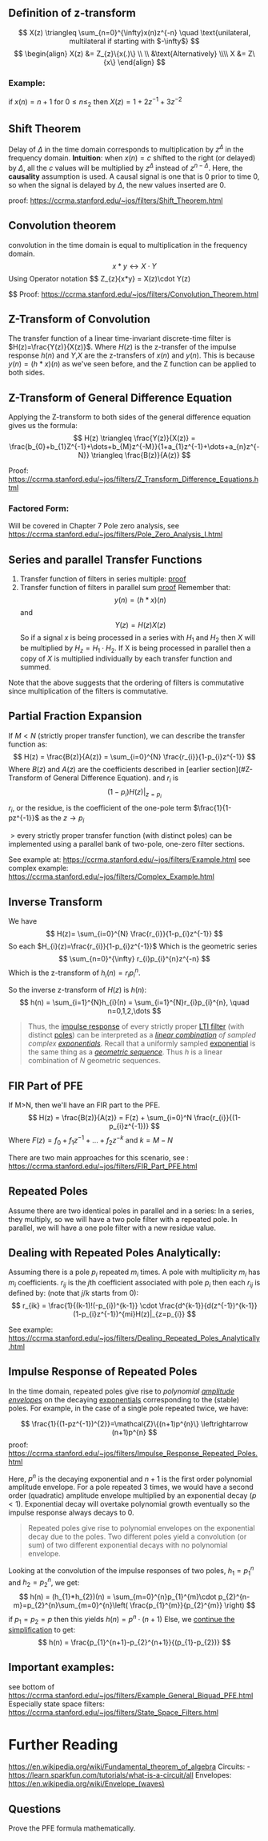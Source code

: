 

## Definition of z-transform
$$
X(z) \triangleq \sum_{n=0}^{\infty}x(n)z^{-n} \quad \text{unilateral, multilateral if starting with $-\infty$} 
$$
$$
\begin{align}
X(z) &= Z_{z}\{x(.)\} \\ \\
&\text{Alternatively} \\\\
X &= Z\{x\}
\end{align}
$$
### Example:
if $x(n) = n+1$ for $0 \le n \le_{2}$ then $X(z) = 1+2z^{-1}+3z^{-2}$

## Shift Theorem
Delay of $\Delta$ in the time domain corresponds to multiplication by $z^{\Delta}$ in the frequency domain.
**Intuition**: when $x(n)=c$ shifted to the right (or delayed) by $\Delta$, all the  $c$ values will be multiplied by $z^{\Delta}$  instead of $z^{n-\Delta}$. Here, the **causality** assumption is used. A causal signal is one that is 0 prior to time 0, so when the signal is delayed by $\Delta$, the new values inserted are 0. 

proof: https://ccrma.stanford.edu/~jos/filters/Shift_Theorem.html

## Convolution theorem
convolution in the time domain is equal to multiplication in the frequency domain. 
$$
x*y \leftrightarrow X\cdot Y
$$
Using Operator notation
$$
    Z_{z}\{x*y\} = X(z)\cdot Y(z)
    
$$
Proof: https://ccrma.stanford.edu/~jos/filters/Convolution_Theorem.html

## Z-Transform of Convolution
The transfer function of a linear time-invariant discrete-time filter is $H(z)=\frac{Y(z)}{X(z)}$. Where $H(z)$ is the z-transfer of the impulse response $h(n)$ and $Y$,$X$ are the z-transfers of $x(n)$ and $y(n)$. This is because $y(n) = (h*x)(n)$ as we've seen before, and the Z function can be applied to both sides. 

## Z-Transform of General Difference Equation

Applying the Z-transform to both sides of the general difference equation gives us the formula:
$$
H(z) \triangleq \frac{Y(z)}{X(z)} = \frac{b_{0}+b_{1}Z^{-1}+\dots+b_{M}z^{-M}}{1+a_{1}z^{-1}+\dots+a_{n}z^{-N}} \triangleq \frac{B(z)}{A(z)}
$$

Proof: https://ccrma.stanford.edu/~jos/filters/Z_Transform_Difference_Equations.html

### Factored Form:
Will be covered in Chapter 7 Pole zero analysis, see https://ccrma.stanford.edu/~jos/filters/Pole_Zero_Analysis_I.html


## Series and parallel Transfer Functions
1. Transfer function of filters in series multiple: [proof](https://ccrma.stanford.edu/~jos/filters/Series_Case.html)
2. Transfer function of filters in parallel sum [proof](https://ccrma.stanford.edu/~jos/filters/Parallel_Case.html)
Remember that:
$$
y(n) = (h*x)(n)
$$
and 
$$
Y(z) = H(z)X(z)
$$
So if a signal $x$ is being processed in a series with $H_1$ and $H_{2}$ then $X$ will be multiplied by $H_{z} =H_{1}\cdot H_{2}$. If X is being processed in parallel then a copy of $X$ is multiplied individually by each transfer function and summed. 

Note that the above suggests that the ordering of filters is commutative since multiplication of the filters is commutative.  

## Partial Fraction Expansion
If $M<N$ (strictly proper transfer function), we can describe the transfer function as: 
$$
H(z) = \frac{B(z)}{A(z)} = \sum_{i=0}^{N} \frac{r_{i}}{1-p_{i}z^{-1}}
$$
Where $B(z)$ and $A(z)$ are the coefficients described in [earlier section](#Z-Transform of General Difference Equation). and $r_{i}$ is 
$$
(1-p_{i}) H(z) |_{z=p_{i}}
$$
$r_{i}$, or the residue, is the coefficient of the one-pole term $\frac{1}{1-pz^{-1}}$ as the $z\to p_{i}$ 

 > every strictly proper transfer function (with distinct poles) can be implemented using a parallel bank of two-pole, one-zero filter sections.

See example at: https://ccrma.stanford.edu/~jos/filters/Example.html
see complex example: https://ccrma.stanford.edu/~jos/filters/Complex_Example.html 

## Inverse Transform
We have
$$
H(z)= \sum_{i=0}^{N} \frac{r_{i}}{1-p_{i}z^{-1}}
$$
So each $H_{i}(z)=\frac{r_{i}}{1-p_{i}z^{-1}}$ 
Which is the geometric series 
$$
\sum_{n=0}^{\infty} r_{i}p_{i}^{n}z^{-n}
$$
Which is the z-transform of $h_{i}(n)=r_{i}p_{i}^{n}$. 

So the inverse z-transform of $H(z)$ is $h(n)$:
$$
h(n) = \sum_{i=1}^{N}h_{i}(n) = \sum_{i=1}^{N}r_{i}p_{i}^{n}, \quad n=0,1,2,\dots
$$
> Thus, the [impulse response](https://ccrma.stanford.edu/~jos/filters/Impulse_Response_Representation.html) of every strictly proper [LTI filter](https://ccrma.stanford.edu/~jos/filters/Linear_Time_Invariant_Digital_Filters.html) (with distinct [poles](https://ccrma.stanford.edu/~jos/filters/Pole_Zero_Analysis_I.html)) can be interpreted as a _[linear combination](https://mathworld.wolfram.com/LinearCombination.html) of sampled complex [exponentials](https://ccrma.stanford.edu/~jos/mdft/Exponentials.html)_. Recall that a uniformly sampled [exponential](https://ccrma.stanford.edu/~jos/mdft/Exponentials.html) is the same thing as a _[geometric sequence](https://en.wikipedia.org/wiki/Geometric_progression)_. Thus $h$ is a linear combination of $N$ geometric sequences. 

## FIR Part of PFE
If M>N, then we'll have an FIR part to the PFE. 
$$
H(z) = \frac{B(z)}{A(z)} = F(z) + \sum_{i=0}^N \frac{r_{i}}{(1-p_{i}z^{-1})}
$$
Where $F(z) = f_{0} + f_{1}z^{-1} + \dots + f_{2}z^{-k}$ and $k=M-N$

There are two main approaches for this scenario, see : https://ccrma.stanford.edu/~jos/filters/FIR_Part_PFE.html

## Repeated Poles
Assume there are two identical poles in parallel and in a series:
    In a series, they multiply, so we will have a two pole filter with a repeated pole. 
    In parallel, we will have a one pole filter with a new residue value.

## Dealing with Repeated Poles Analytically:
Assuming there is a pole $p_{i}$ repeated $m_{i}$ times. A pole with multiplicity $m_{i}$ has $m_{i}$ coefficients. 
$r_{ij}$ is the $j$th coefficient associated with pole $p_{i}$ then each $r_{ij}$ is defined by: (note that $j$/$k$ starts from 0):
$$
r_{ik} = \frac{1}{(k-1)!(-p_{i})^{k-1}} \cdot \frac{d^{k-1}}{d(z^{-1})^{k-1}}(1-p_{i}z^{-1})^{mi}H(z)|_{z=p_{i}} 
$$


See example: https://ccrma.stanford.edu/~jos/filters/Dealing_Repeated_Poles_Analytically.html

## Impulse Response of Repeated Poles
In the time domain, repeated poles give rise to _polynomial [amplitude envelopes](https://en.wikipedia.org/wiki/Envelope_(waves))_ on the decaying [exponentials](https://ccrma.stanford.edu/~jos/mdft/Exponentials.html) corresponding to the (stable) poles. For example, in the case of a single pole repeated twice, we have:

$$
\frac{1}{(1-pz^{-1})^{2}}=\mathcal{Z}\{(n+1)p^{n}\} \leftrightarrow  (n+1)p^{n}
$$
proof: https://ccrma.stanford.edu/~jos/filters/Impulse_Response_Repeated_Poles.html

Here, $p^{n}$ is the decaying exponential and $n+1$ is the first order polynomial amplitude envelope. 
For a pole repeated 3 times, we would have a second order (quadratic) amplitude envelope multiplied by an exponential decay ($p<1$). Exponential decay will overtake polynomial growth eventually so the impulse response always decays to 0. 

> Repeated poles give rise to polynomial envelopes on the exponential decay due to the poles. Two different poles yield a convolution (or sum) of two different exponential decays with no polynomial envelope.

Looking at the convolution of the impulse responses of two poles, $h_{1}=p_{1}^{n}$ and $h_{2}=p_{2}^{n}$, we get:
$$
h(n) = (h_{1}*h_{2})(n) = \sum_{m=0}^{n}p_{1}^{m}\cdot p_{2}^{n-m}=p_{2}^{n}\sum_{m=0}^{n}\left( \frac{p_{1}^{m}}{p_{2}^{m}} \right) 
$$
if $p_{1}=p_{2}=p$  then this yields $h(n) = p^{n} \cdot(n+1)$ 
Else, we [continue the simplification](https://ccrma.stanford.edu/~jos/filters/So_What_s_Up_Repeated.html) to get: 
$$
h(n) = \frac{p_{1}^{n+1}-p_{2}^{n+1}}{(p_{1}-p_{2})}
$$

## Important examples:
see bottom of https://ccrma.stanford.edu/~jos/filters/Example_General_Biquad_PFE.html
Especially state space filters: https://ccrma.stanford.edu/~jos/filters/State_Space_Filters.html

# Further Reading
https://en.wikipedia.org/wiki/Fundamental_theorem_of_algebra
Circuits: 
    - https://learn.sparkfun.com/tutorials/what-is-a-circuit/all
Envelopes: https://en.wikipedia.org/wiki/Envelope_(waves)
## Questions
Prove the PFE formula mathematically. 